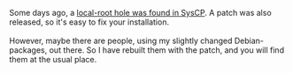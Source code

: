 <html><body><p>Some days ago, a <a href="http://blog.syscp.org/archives/44-Security-hole-discovered-in-SysCP-1.2.15.html" target="_blank">local-root hole was found in SysCP</a>. A patch was also released, so it's easy to fix your installation.<br>
<br>
However, maybe there are people, using my slightly changed Debian-packages, out there. So I  have rebuilt them with the patch, and you will find them at the usual place.</p></body></html>